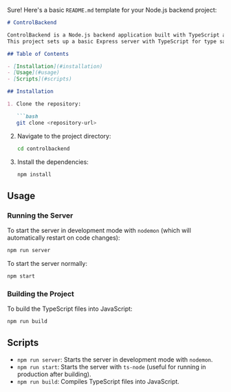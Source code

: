 Sure! Here's a basic `README.md` template for your Node.js backend project:

```markdown
# ControlBackend

ControlBackend is a Node.js backend application built with TypeScript and Express. 
This project sets up a basic Express server with TypeScript for type safety and development efficiency.

## Table of Contents

- [Installation](#installation)
- [Usage](#usage)
- [Scripts](#scripts)

## Installation

1. Clone the repository:

   ```bash
   git clone <repository-url>
   ```

2. Navigate to the project directory:

   ```bash
   cd controlbackend
   ```

3. Install the dependencies:

   ```bash
   npm install
   ```

## Usage

### Running the Server

To start the server in development mode with `nodemon` (which will automatically restart on code changes):

```bash
npm run server
```

To start the server normally:

```bash
npm start
```

### Building the Project

To build the TypeScript files into JavaScript:

```bash
npm run build
```

## Scripts

- `npm run server`: Starts the server in development mode with `nodemon`.
- `npm run start`: Starts the server with `ts-node` (useful for running in production after building).
- `npm run build`: Compiles TypeScript files into JavaScript.

